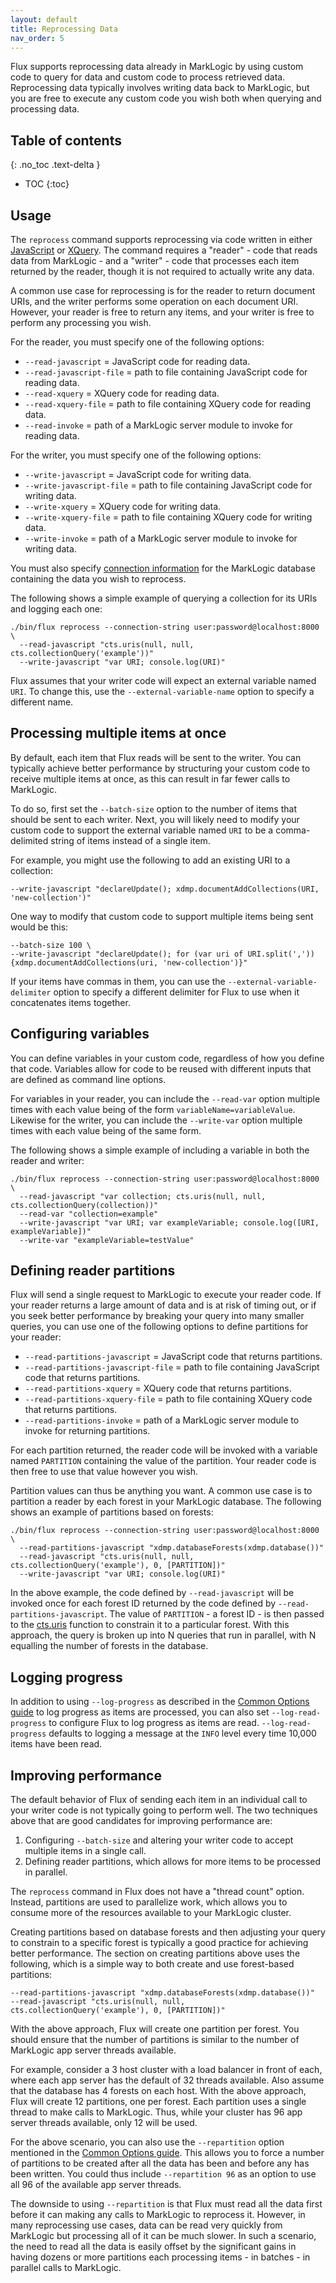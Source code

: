 ```yaml
---
layout: default
title: Reprocessing Data
nav_order: 5
---
```


Flux supports reprocessing data already in MarkLogic by using custom code to query for data and custom code to process
retrieved data. Reprocessing data typically involves writing data back to MarkLogic, but you are free to execute any
custom code you wish both when querying and processing data. 

## Table of contents
{: .no_toc .text-delta }

- TOC
{:toc}

## Usage

The `reprocess` command supports reprocessing via code written in either 
[JavaScript](https://docs.marklogic.com/guide/getting-started/javascript) or 
[XQuery](https://docs.marklogic.com/guide/getting-started/XQueryTutorial). The command requires a "reader" - code that
reads data from MarkLogic - and a "writer" - code that processes each item returned by the reader, though it is not
required to actually write any data. 

A common use case for reprocessing is for the reader to return document URIs, and the writer performs some operation 
on each document URI. However, your reader is free to return any items, and your writer is free to perform any 
processing you wish. 

For the reader, you must specify one of the following options:

- `--read-javascript` = JavaScript code for reading data.
- `--read-javascript-file` = path to file containing JavaScript code for reading data. 
- `--read-xquery` = XQuery code for reading data.
- `--read-xquery-file` = path to file containing XQuery code for reading data.
- `--read-invoke` = path of a MarkLogic server module to invoke for reading data.

For the writer, you must specify one of the following options:

- `--write-javascript` = JavaScript code for writing data. 
- `--write-javascript-file` = path to file containing JavaScript code for writing data.
- `--write-xquery` = XQuery code for writing data.
- `--write-xquery-file` = path to file containing XQuery code for writing data.
- `--write-invoke` = path of a MarkLogic server module to invoke for writing data. 

You must also specify [connection information](common-options.md) for the MarkLogic database containing the data 
you wish to reprocess. 

The following shows a simple example of querying a collection for its URIs and logging each one:

```
./bin/flux reprocess --connection-string user:password@localhost:8000 \
  --read-javascript "cts.uris(null, null, cts.collectionQuery('example'))"
  --write-javascript "var URI; console.log(URI)"
```

Flux assumes that your writer code will expect an external variable named `URI`. To change this, use the 
`--external-variable-name` option to specify a different name. 


## Processing multiple items at once

By default, each item that Flux reads will be sent to the writer. You can typically achieve better performance by 
structuring your custom code to receive multiple items at once, as this can result in far fewer calls to MarkLogic. 

To do so, first set the `--batch-size` option to the number of items that should be sent to each writer. 
Next, you will likely need to modify your custom code to support the external variable named `URI` to be a 
comma-delimited string of items instead of a single item.

For example, you might use the following to add an existing URI to a collection:

    --write-javascript "declareUpdate(); xdmp.documentAddCollections(URI, 'new-collection')"

One way to modify that custom code to support multiple items being sent would be this:

```
--batch-size 100 \
--write-javascript "declareUpdate(); for (var uri of URI.split(',')) {xdmp.documentAddCollections(uri, 'new-collection')}"
```

If your items have commas in them, you can use the `--external-variable-delimiter` option to specify a different 
delimiter for Flux to use when it concatenates items together. 

## Configuring variables

You can define variables in your custom code, regardless of how you define that code. Variables allow for code to be 
reused with different inputs that are defined as command line options.

For variables in your reader, you can include the `--read-var` option multiple times with each value being of the 
form `variableName=variableValue`. Likewise for the writer, you can include the `--write-var` option multiple times 
with each value being of the same form.

The following shows a simple example of including a variable in both the reader and writer:

```
./bin/flux reprocess --connection-string user:password@localhost:8000 \
  --read-javascript "var collection; cts.uris(null, null, cts.collectionQuery(collection))"
  --read-var "collection=example"
  --write-javascript "var URI; var exampleVariable; console.log([URI, exampleVariable])"
  --write-var "exampleVariable=testValue"
```

## Defining reader partitions

Flux will send a single request to MarkLogic to execute your reader code. If your reader returns a large amount of data 
and is at risk of timing out, or if you seek better performance by breaking your query into many smaller queries, you 
can use one of the following options to define partitions for your reader:

- `--read-partitions-javascript` = JavaScript code that returns partitions. 
- `--read-partitions-javascript-file` = path to file containing JavaScript code that returns partitions. 
- `--read-partitions-xquery` = XQuery code that returns partitions.
- `--read-partitions-xquery-file` = path to file containing XQuery code that returns partitions.
- `--read-partitions-invoke` = path of a MarkLogic server module to invoke for returning partitions.

For each partition returned, the reader code will be invoked with a variable named `PARTITION` containing the value of
the partition. Your reader code is then free to use that value however you wish.

Partition values can thus be anything you want. A common use case is to partition a reader by each forest in your 
MarkLogic database. The following shows an example of partitions based on forests:

```
./bin/flux reprocess --connection-string user:password@localhost:8000 \
  --read-partitions-javascript "xdmp.databaseForests(xdmp.database())"
  --read-javascript "cts.uris(null, null, cts.collectionQuery('example'), 0, [PARTITION])"
  --write-javascript "var URI; console.log(URI)"
```

In the above example, the code defined by `--read-javascript` will be invoked once for each forest ID returned by the code
defined by `--read-partitions-javascript`. The value of `PARTITION` - a forest ID - is then passed to the 
[cts.uris](https://docs.marklogic.com/cts.uris) function to constrain it to a particular forest. With this approach, 
the query is broken up into N queries that run in parallel, with N equalling the number of forests in the database.

## Logging progress

In addition to using `--log-progress` as described in the [Common Options guide](common-options.md) to log progress
as items are processed, you can also set `--log-read-progress` to configure Flux to log progress as items are read. 
`--log-read-progress` defaults to logging a message at the `INFO` level every time 10,000 items have been read. 

## Improving performance

The default behavior of Flux of sending each item in an individual call to your writer code is not typically going to 
perform well. The two techniques above that are good candidates for improving performance are:

1. Configuring `--batch-size` and altering your writer code to accept multiple items in a single call. 
2. Defining reader partitions, which allows for more items to be processed in parallel. 

The `reprocess` command in Flux does not have a "thread count" option. Instead, partitions are used to parallelize
work, which allows you to consume more of the resources available to your MarkLogic cluster. 

Creating partitions based on database forests and then adjusting your query to constrain to a specific forest is 
typically a good practice for achieving better performance. The section on creating partitions above uses the 
following, which is a simple way to both create and use forest-based partitions:

```
--read-partitions-javascript "xdmp.databaseForests(xdmp.database())"
--read-javascript "cts.uris(null, null, cts.collectionQuery('example'), 0, [PARTITION])"
```

With the above approach, Flux will create one partition per forest. You should ensure that the number of partitions is
similar to the number of MarkLogic app server threads available. 

For example, consider a 3 host cluster with a load balancer in front of each, where each app server has the default of 
32 threads available. Also assume that the database has 4 forests on each host. With the above approach, Flux will 
create 12 partitions, one per forest. Each partition uses a single thread to make calls to MarkLogic. Thus, while your
cluster has 96 app server threads available, only 12 will be used. 

For the above scenario, you can also use the `--repartition` option mentioned in the [Common Options guide](common-options.md). This
allows you to force a number of partitions to be created after all the data has been and before any has been written. 
You could thus include `--repartition 96` as an option to use all 96 of the available app server threads.

The downside to using `--repartition` is that Flux must read all the data first before it can making any calls to 
MarkLogic to reprocess it. However, in many reprocessing use cases, data can be read very quickly from MarkLogic but 
processing all of it can be much slower. In such a scenario, the need to read all the data is easily offset by the 
significant gains in having dozens or more partitions each processing items - in batches - in parallel calls 
to MarkLogic. 

